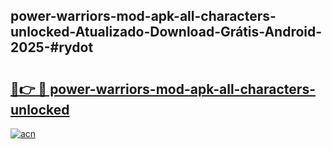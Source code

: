 ## power-warriors-mod-apk-all-characters-unlocked-Atualizado-Download-Grátis-Android-2025-#rydot

# <h2><a href="https://ainizakaria.my?title=power-warriors-mod-apk-all-characters-unlocked&ref=20M">🔗👉 🔴 power-warriors-mod-apk-all-characters-unlocked</a></h2>

[![acn](https://github.com/user-attachments/assets/0f9c940e-d8b0-45ae-aac7-cd30a18b3e1c)](https://ainizakaria.my?title=power-warriors-mod-apk-all-characters-unlocked&ref=20M)

